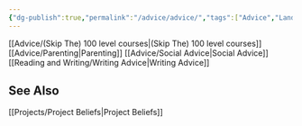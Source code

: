 ```yaml
---
{"dg-publish":true,"permalink":"/advice/advice/","tags":["Advice","Landing"],"noteIcon":""}
---
```



[[Advice/(Skip The) 100 level courses\|(Skip The) 100 level courses]]
[[Advice/Parenting\|Parenting]]
[[Advice/Social Advice\|Social Advice]]
[[Reading and Writing/Writing Advice\|Writing Advice]]

## See Also

[[Projects/Project Beliefs\|Project Beliefs]]